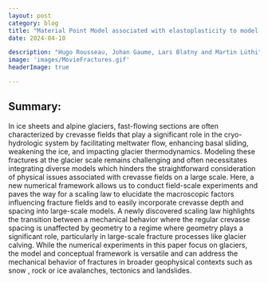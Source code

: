 ```yaml
---
layout: post
category: blog
title: "Material Point Model associated with elastoplasticity to model fractures in glaciers"
date: 2024-04-10

description: "Hugo Rousseau, Johan Gaume, Lars Blatny and Martin Lüthi"
image: 'images/MovieFractures.gif'
headerImage: true

---
```



## Summary:

In ice sheets and alpine glaciers, fast-flowing sections are often characterized by crevasse
fields that play a significant role in the cryo-hydrologic system by facilitating meltwater
flow, enhancing basal sliding, weakening the ice, and impacting glacier thermodynamics.
Modeling these fractures at the glacier scale remains challenging and often necessitates
integrating diverse models which hinders the straightforward consideration of physical
issues associated with crevasse fields on a large scale. Here, a new numerical framework
allows us to conduct field-scale experiments and paves the way for a scaling law to elucidate
the macroscopic factors influencing fracture fields and to easily incorporate crevasse depth
and spacing into large-scale models. A newly discovered scaling law highlights the transition
between a mechanical behavior where the regular crevasse spacing is unaffected by geometry
to a regime where geometry plays a significant role, particularly in large-scale fracture
processes like glacier calving. While the numerical experiments in this paper focus on
glaciers, the model and conceptual framework is versatile and can address the mechanical
behavior of fractures in broader geophysical contexts such as snow , rock or ice avalanches,
tectonics and landslides.

